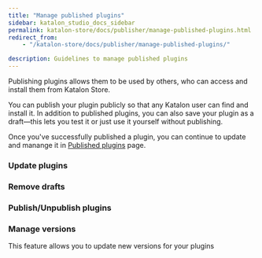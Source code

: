 ```yaml
---
title: "Manage published plugins"
sidebar: katalon_studio_docs_sidebar
permalink: katalon-store/docs/publisher/manage-published-plugins.html
redirect_from:
    - "/katalon-store/docs/publisher/manage-published-plugins/"

description: Guidelines to manage published plugins
---
```

Publishing plugins allows them to be used by others, who can access and install them from Katalon Store.

You can publish your plugin publicly so that any Katalon user can find and install it. In addition to published plugins, you can also save your plugin as a draft—this lets you test it or just use it yourself without publishing.

Once you've successfully published a plugin, you can continue to update and manange it in [Published plugins](https://store.katalon.com/manage/publisher) page.

### Update plugins



### Remove drafts

### Publish/Unpublish plugins

### Manage versions

This feature allows you to update new versions for your plugins 

